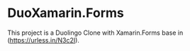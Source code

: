 # DuoXamarin.Forms
This project is a Duolingo Clone with Xamarin.Forms base in (https://urless.in/N3c2I).
